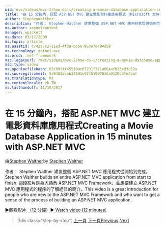 ```yaml
---
uid: mvc/videos/mvc-2/how-do-i/creating-a-movie-database-application-in-15-minutes-with-aspnet-mvc
title: "在 15 分鐘內，搭配 ASP.NET MVC 建立電影資料庫應用程式 |Microsoft 文件"
author: StephenWalther
description: "作者： Stephen Walther 建置整個 ASP.NET MVC 應用程式從開始到完成。 這部影片是不錯的介紹人員不熟悉 ASP.NET MVC F..."
ms.author: aspnetcontent
manager: wpickett
ms.date: 03/17/2009
ms.topic: article
ms.assetid: c742a7c2-11ed-4f39-b658-960676494db9
ms.technology: dotnet-mvc
ms.prod: .net-framework
msc.legacyurl: /mvc/videos/mvc-2/how-do-i/creating-a-movie-database-application-in-15-minutes-with-aspnet-mvc
msc.type: video
ms.openlocfilehash: 02c09f4f45510ac67231f371a064afb23ed3c52a
ms.sourcegitcommit: 9a9483aceb34591c97451997036a9120c3fe2baf
ms.translationtype: MT
ms.contentlocale: zh-TW
ms.lasthandoff: 11/10/2017
---
```

<a name="creating-a-movie-database-application-in-15-minutes-with-aspnet-mvc"></a><span data-ttu-id="ab4fb-104">在 15 分鐘內，搭配 ASP.NET MVC 建立電影資料庫應用程式</span><span class="sxs-lookup"><span data-stu-id="ab4fb-104">Creating a Movie Database Application in 15 minutes with ASP.NET MVC</span></span>
====================
<span data-ttu-id="ab4fb-105">由[Stephen Walther](https://github.com/StephenWalther)</span><span class="sxs-lookup"><span data-stu-id="ab4fb-105">by [Stephen Walther](https://github.com/StephenWalther)</span></span>

<span data-ttu-id="ab4fb-106">作者： Stephen Walther 建置整個 ASP.NET MVC 應用程式從開始到完成。</span><span class="sxs-lookup"><span data-stu-id="ab4fb-106">Stephen Walther builds an entire ASP.NET MVC application from start to finish.</span></span> <span data-ttu-id="ab4fb-107">這段影片是為人熟悉 ASP.NET MVC Framework，並想要建立 ASP.NET MVC 應用程式的程序的了解絕佳的簡介。</span><span class="sxs-lookup"><span data-stu-id="ab4fb-107">This video is a great introduction for people who are new to the ASP.NET MVC Framework and who want to get a sense of the process of building an ASP.NET MVC application.</span></span>

[<span data-ttu-id="ab4fb-108">&#9654;觀看影片 （12 分鐘）</span><span class="sxs-lookup"><span data-stu-id="ab4fb-108">&#9654; Watch video (12 minutes)</span></span>](https://channel9.msdn.com/Blogs/ASP-NET-Site-Videos/creating-a-movie-database-application-in-15-minutes-with-aspnet-mvc)

>[!div class="step-by-step"]
<span data-ttu-id="ab4fb-109">[上一頁](creating-a-tasklist-application-with-aspnet-mvc.md)
[下一頁](understanding-models-views-and-controllers.md)</span><span class="sxs-lookup"><span data-stu-id="ab4fb-109">[Previous](creating-a-tasklist-application-with-aspnet-mvc.md)
[Next](understanding-models-views-and-controllers.md)</span></span>
